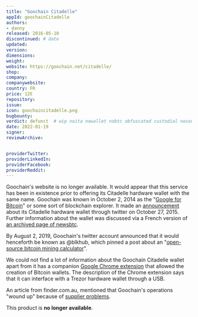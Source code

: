 ```yaml
---
title: "Goochain Citadelle"
appId: goochainCitadelle
authors:
- danny
released: 2016-05-10
discontinued: # date
updated: 
version: 
dimensions: 
weight: 
website: https://goochain.net/citadelle/
shop: 
company: 
companywebsite: 
country: FR
price: 12€
repository: 
issue:
icon: goochaincitadelle.png
bugbounty:
verdict: defunct  # wip noita nowallet nobtc obfuscated custodial nosource nonverifiable reproducible bounty defunct
date: 2022-01-19
signer:
reviewArchive:


providerTwitter: 
providerLinkedIn: 
providerFacebook: 
providerReddit: 
---
```



Goochain's website is no longer available. It would appear that this service has been in existence prior to offering its Citadelle hardware wallet with the same name. Goochain was known in October 2, 2014 as the "[Google for Bitcoin](https://bitcointalk.org/index.php?topic=808066.0)" or some sort of blockchain explorer. It made an [announcement](https://twitter.com/Goochain/status/659016578802044928) about its Citadelle hardware wallet through twitter on October 27, 2015. Further information about the wallet was discussed via a French version of [an archived page of newsbtc](https://web.archive.org/web/20171229135231/http://fr.newsbtc.com:80/presentation-du-hardware-wallet-citadelle/).

By August 2, 2019, Goochain's twitter account announced that it would henceforth be known as @blkhub, which pinned a post about an "[open-source bitcoin mining calculator](https://twitter.com/a_ferron/status/1360181210580979718)". 

We could not find a lot of information about the Goochain Citadelle wallet apart from it has a companion [Google Chrome extension](https://chrome.google.com/webstore/detail/goochain-citadelle-wallet/belpokalcjbcjcfggbgmgaiblldgkadn) that allowed the creation of Bitcoin wallets. The description of the Chrome extension says that it can interface with a Trezor hardware wallet through a USB. 

An article from finder.com.au, mentioned that Goochain's operations "wound up" because of [supplier problems](https://www.finder.com.au/a-brief-history-of-cryptocurrency-hardware-wallets).

This product is **no longer available**.